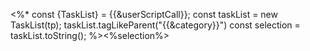 <%*
	const {TaskList} = {{&userScriptCall}};
	const taskList  = new TaskList(tp);
	taskList.tagLikeParent("{{&category}}")
	const selection = taskList.toString();
%><%selection%>